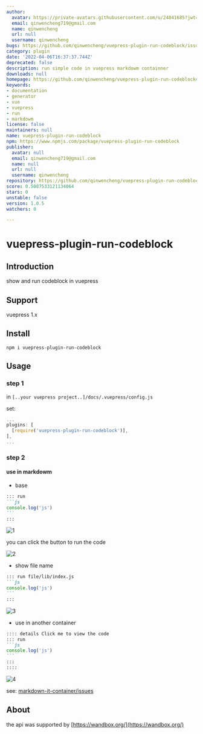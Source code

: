 ```yaml
---
author:
  avatar: https://private-avatars.githubusercontent.com/u/24841685?jwt=eyJhbGciOiJIUzI1NiIsInR5cCI6IkpXVCJ9.eyJpc3MiOiJnaXRodWIuY29tIiwiYXVkIjoicmF3LmdpdGh1YnVzZXJjb250ZW50LmNvbSIsImtleSI6ImtleTEiLCJleHAiOjE3MzQ2NzE1ODAsIm5iZiI6MTczNDY3MDM4MCwicGF0aCI6Ii91LzI0ODQxNjg1In0.UxZUNmlLYWPHxH-B_-8lWT8PNwVZbLkpXr9cpVAhuBo&v=4
  email: qinwencheng719@gmail.com
  name: qinwencheng
  url: null
  username: qinwencheng
bugs: https://github.com/qinwencheng/vuepress-plugin-run-codeblock/issues
category: plugin
date: '2022-04-06T16:37:37.744Z'
deprecated: false
description: run simple code in vuepress markdowm containner
downloads: null
homepage: https://github.com/qinwencheng/vuepress-plugin-run-codeblock#readme
keywords:
- documentation
- generator
- vue
- vuepress
- run
- markdowm
license: false
maintainers: null
name: vuepress-plugin-run-codeblock
npm: https://www.npmjs.com/package/vuepress-plugin-run-codeblock
publisher:
  avatar: null
  email: qinwencheng719@gmail.com
  name: null
  url: null
  username: qinwencheng
repository: https://github.com/qinwencheng/vuepress-plugin-run-codeblock
score: 0.5087533121134064
stars: 0
unstable: false
version: 1.0.5
watchers: 0

---
```


# vuepress-plugin-run-codeblock

## Introduction
show and run codeblock in vuepress

## Support
vuepress 1.x

## Install
`npm i vuepress-plugin-run-codeblock`

## Usage

### step 1
in `[..your vuepress project..]/docs/.vuepress/config.js`

set:
```js
...
plugins: [
  [require('vuepress-plugin-run-codeblock')],
],
...
```

### step 2

#### use in markdowm 

- base

````md
::: run
```js
console.log('js')
```
:::
````


![1](./img/1.png)

you can click the button to run the code

![2](./img/2.png)

- show file name
````md
::: run file/lib/index.js
```js
console.log('js')
```
:::
````
![3](./img/3.png)



- use in another container
````md
:::: details Click me to view the code
::: run
```js
console.log('js')
```
:::
::::
````

![4](./img/4.png)

see: [markdown-it-container/issues](https://github.com/markdown-it/markdown-it-container/issues/33#issuecomment-551111227)

## About 
the api was supported by [https://wandbox.org/](https://wandbox.org/)




<!-- todo:
1. 智能识别语言别名
2. 运行结果显示语言改为js,右上角content改成编译器提示信息
-->
